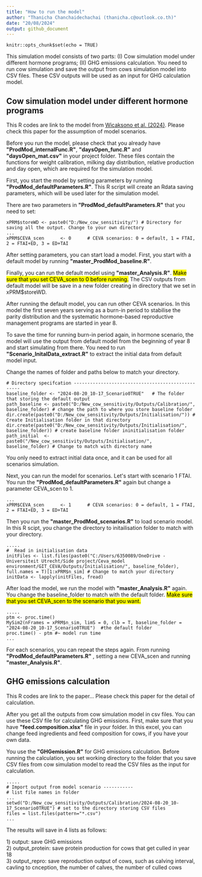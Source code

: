 ```yaml
---
title: "How to run the model"
author: "Thanicha Chanchaidechachai (thanicha.c@outlook.co.th)"
date: "20/08/2024"
output: github_document
---
```


```{r setup, include=FALSE}
knitr::opts_chunk$set(echo = TRUE)
```

This simulation model consists of two parts: (I) Cow simulation model under different hormone programs; (II) GHG emissions calculation. You need to run cow simulation and save the output from cows simulation model into CSV files. These CSV outputs will be used as an input for GHG calculation model.

## Cow simulation model under different hormone programs
This R codes are link to the model from [Wicaksono et al. (2024)](https://doi.org/10.3168/jds.2023-24109). Please check this paper for the assumption of  model scenarios.

Before you run the model, please check that you already have **"ProdMod_internalFunc.R"**,  **"daysOpen_func.R"** and **"daysOpen_mat.csv"** in your project folder. These files contain the functions for weight calibration, milking day distribution, relative production and day open, which are required for the simulation model.

First, you start the model by setting parameters by running **"ProdMod_defaultParameters.R"**. This R script will create an Rdata saving parameters, which will be used later for the simulation model.

There are two parameters in **"ProdMod_defaultParameters.R"** that you need to set:

```{r, eval=F, echo=T}
xPRM$storeWD <- paste0("D:/New_cow_sensitivity/") # Directory for saving all the output. Change to your own directory
...
xPRM$CEVA_scen      <- 0      # CEVA scenarios: 0 = default, 1 = FTAI, 2 = FTAI+ED, 3 = ED+TAI
```

After setting parameters, you can start load a model. First, you start with a default model by running **"master_ProdMod_baseline.R"**. 

Finally, you can run the default model using **"master_Analysis.R"**.
<mark>Make sure that you set CEVA_scen to 0 before running.</mark>
The CSV outputs from default model will be save in a new folder creating in directory that we set in xPRM$storeWD.

After running the default model, you can run other CEVA scenarios. In this model the first seven years serving as a burn-in period to stabilise the parity distribution and the systematic hormone-based reproductive management programs are started in year 8. 

To save the time for running burn-in period again, in hormone scenario, the model will use the output from default model from the beginning of year 8 and start simulating from there. You need to run **"Scenario_InitalData_extract.R"** to extract the initial data from default model input.

Change the names of folder and paths below to match your directory.

```{r, eval=F, echo=T}
# Directory specifcation --------------------------------------------------
baseline_folder <- "2024-08-20_10-17_Scenario0TRUE"   # The folder that storing the default output 
path_baseline <- paste0("D:/New_cow_sensitivity/Outputs/Calibration/", baseline_folder) # change the path to where you store baseline folder
dir.create(paste0("D:/New_cow_sensitivity/Outputs/Initialisation/")) # Create Initialisation folder in that directory
dir.create(paste0("D:/New_cow_sensitivity/Outputs/Initialisation/", baseline_folder)) # create baseline folder ininitialisation folder
path_initial  <- paste0("/New_cow_sensitivity/Outputs/Initialisation/", baseline_folder) # Change to match with directory name
```

You only need to extract initial data once, and it can be used for all scenarios simulation.

Next, you can run the model for scenarios. Let's start with scenario 1 FTAI.
You run the **"ProdMod_defaultParameters.R"** again but change a parameter CEVA_scen to 1.


```{r, eval=F, echo=T}
...
xPRM$CEVA_scen      <- 1      # CEVA scenarios: 0 = default, 1 = FTAI, 2 = FTAI+ED, 3 = ED+TAI
```

Then you run the **"master_ProdMod_scenarios.R"** to load scenario model. In this R scipt, you change the directory to initailisation folder to match with your directory.

```{r, eval=F, echo=T}
.....
#  Read in initialisation data
initFiles <- list.files(paste0("C:/Users/6350089/OneDrive - Universiteit Utrecht/Side project/Ceva_model environment/GIT_CEVA/Outputs/Initialisation/", baseline_folder), full.names = T)[1:xPRM$n_sim] # Change to match your directory
initData <- lapply(initFiles, fread)
```
 
After load the model, we run the model with **"master_Analysis.R"** again. You change the baseline_folder to match with the default folder.
<mark>Make sure that you set CEVA_scen to the scenario that you want.</mark>
 
```{r, eval=F, echo=T}
.....
ptm <- proc.time()
MySim2(nFrames = xPRM$n_sim, limS = 0, clb = T, baseline_folder = "2024-08-20_10-17_Scenario0TRUE")  #the default folder
proc.time() - ptm #~ model run time
...
```
 
For each scenarios, you can repeat the steps again. From running **"ProdMod_defaultParameters.R"** , setting a new CEVA_scen and running **"master_Analysis.R"**.


## GHG emissions calculation

This R codes are link to the paper... Please check this paper for the detail of calculation.

After you get all the outputs from cow simulation model in csv files. You can use these CSV file for calculating GHG emissions. 
First, make sure that you have **"feed.composition.xlsx"** file in your folder. In this excel, you can change feed ingredients and feed composition for cows, if you have your own data.

You use the **"GHGemission.R"** for GHG emissions calculation. Before running the calculation, you set working directory to the folder that you save CSV files from cow simulation model to read the CSV files as the input for calculation.

```{r, eval=F, echo=T}
.....
# Import output from model scenario -----------
# list file names in folder
...
setwd("D:/New_cow_sensitivity/Outputs/Calibration/2024-08-20_10-17_Scenario0TRUE") # set to the directory storing CSV files
files = list.files(pattern="*.csv")
...
```

The results will save in 4 lists as follows:
<p> 1) output: save GHG emissions <br />
2) output_protein: save protein production for cows that get culled in year 18 <br />
3) output_repro: save reproduction output of cows, such as calving interval, cavling to cnception, the number of calves, the number of culled cows <br />

